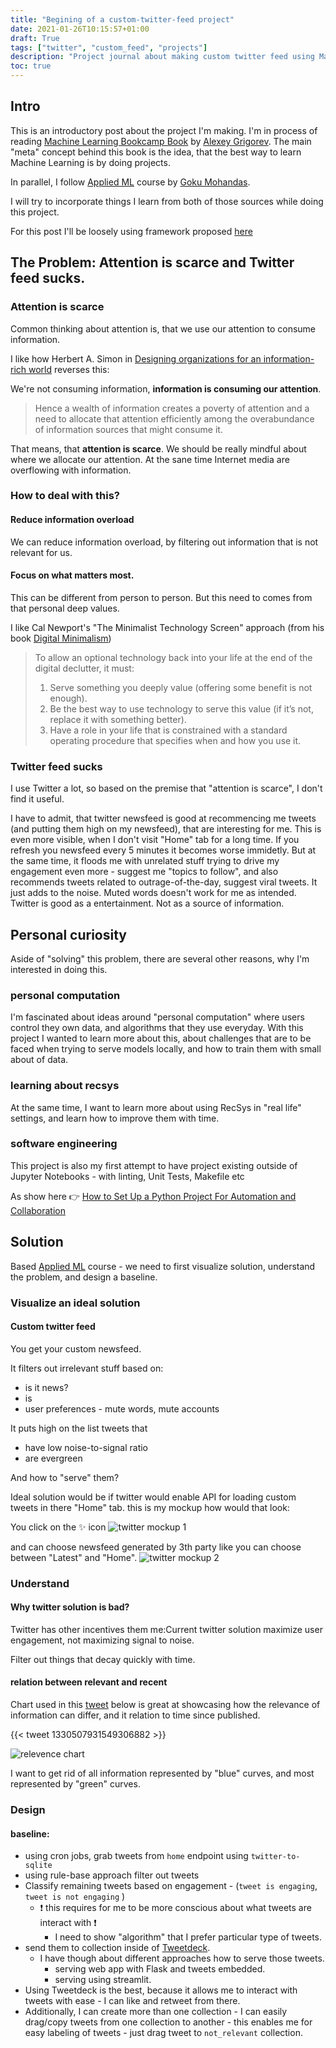 ```yaml
---
title: "Begining of a custom-twitter-feed project"
date: 2021-01-26T10:15:57+01:00
draft: True
tags: ["twitter", "custom_feed", "projects"]
description: "Project journal about making custom twitter feed using Machine Learning"
toc: true
---
```



## Intro
This is an introductory post about the project I'm making.
I'm in process of reading [Machine Learning Bookcamp Book](https://www.manning.com/books/machine-learning-bookcamp) by [Alexey Grigorev](https://twitter.com/Al_Grigor). The main "meta" concept behind this book is the idea, that the best way to learn Machine Learning is by doing projects.

In parallel, I follow [Applied ML](https://madewithml.com/#applied-ml) course by [Goku Mohandas](https://twitter.com/GokuMohandas). 

I will try to incorporate things I learn from both of those sources while doing this project.

For this post I'll be loosely using framework proposed [here](https://madewithml.com/courses/applied-ml/solution/)

## The Problem: Attention is scarce and Twitter feed sucks.

### Attention is scarce 
Common thinking about attention is, that we use our attention to consume information.

I like how Herbert A. Simon in [Designing organizations for an information-rich world](https://digitalcollections.library.cmu.edu/awweb/awarchive?type=file&item=33748) reverses this:

We're not consuming information, **information is consuming our attention**.

>Hence a wealth of information creates a poverty of attention and a need to allocate that attention efficiently among the overabundance of information sources that might consume it.

That means, that **attention is scarce**. We should be really mindful about where we allocate our attention. At the sane time Internet media are overflowing with information.

### How to deal with this?
#### Reduce information overload
We can reduce information overload, by filtering out information that is not  relevant for us.

#### Focus on what matters most.
This can be different from person to person. But this need to comes from that personal deep values. 

I like Cal Newport's "The Minimalist Technology Screen" approach (from his book [Digital Minimalism](https://www.calnewport.com/books/digital-minimalism/)) 

>To allow an optional technology back into your life at the end of the digital declutter, it must:
>1. Serve something you deeply value (offering some benefit is not enough).
>2. Be the best way to use technology to serve this value (if it’s not, replace it with something better).
>3. Have a role in your life that is constrained with a standard operating procedure that specifies when and how you use it.


### Twitter feed sucks
I use Twitter a lot, so based on the premise that "attention is scarce", I don't find it useful.

I have to admit, that twitter newsfeed is good at recommencing me tweets (and putting them high on my newsfeed), that are interesting for me. This is even more visible, when I don't visit "Home" tab for a long time. If you refresh you newsfeed every 5 minutes it becomes worse immidetly. 
But at the same time, it floods me with unrelated stuff trying to drive my engagement even more - suggest me "topics to follow", and also recommends tweets related to outrage-of-the-day, suggest viral tweets. It just adds to the noise.
Muted words doesn't work for me as intended.
Twitter is good as a entertainment. Not as a source of information. 


##  Personal curiosity
Aside of "solving" this problem, there are several other reasons, why I'm interested in doing this.

### personal computation
I'm fascinated about ideas around "personal computation" where users control they own data, and algorithms that they use everyday. With this project I wanted to learn more about this, about challenges that are to be faced when trying to serve models locally, and how to train them with small about of data.

### learning about recsys
At the same time, I want to learn more about using RecSys in "real life" settings, and learn how to improve them with time.

### software engineering
This project is also my first attempt to have project existing outside of Jupyter Notebooks - with linting, Unit Tests, Makefile etc 

As show here 👉 [How to Set Up a Python Project For Automation and Collaboration](https://eugeneyan.com/writing/setting-up-python-project-for-automation-and-collaboration/)

## Solution
Based [Applied ML](https://madewithml.com/#applied-ml) course - we need to first visualize solution, understand the problem, and design a baseline.

### Visualize an **ideal solution**
#### Custom twitter feed
You get your custom newsfeed. 

It filters out irrelevant stuff based on:
- is it news?
- is 
- user preferences - mute words, mute accounts

It puts high on the list tweets that
- have low noise-to-signal ratio
- are evergreen


And how to "serve" them?

Ideal solution would be if twitter would enable API for loading custom tweets in there "Home" tab.
this is my mockup how would that look:

You click on the ✨ icon
![twitter mockup 1](/img/20210125113745.png)

and can choose newsfeed generated by 3th party like you can choose between "Latest" and "Home".
![twitter mockup 2](/img/20210125113932.png)


### Understand
#### Why twitter solution is bad?

Twitter has other incentives them me:Current twitter solution maximize user engagement, not maximizing signal to noise.

Filter out things that decay quickly with time.
#### relation between relevant and recent

Chart used in this [tweet](https://mobile.twitter.com/GruPiotr/status/1330507931549306882) below is great at showcasing how the relevance of information can differ, and it relation to time since published.

{{< tweet 1330507931549306882 >}}

![relevence chart](/img/20210125121217.png)

I want to get rid of all  information represented by "blue" curves, and most represented by "green" curves.


### Design
#### baseline:

- using cron jobs, grab tweets from `home` endpoint using `twitter-to-sqlite`
- using rule-base approach filter out tweets
- Classify remaining tweets based on engagement - (`tweet is engaging`, `tweet is not engaging` )
	- ❗️ this requires for me to be more conscious about what tweets are interact with ❗️ 
		- I need to show "algorithm" that I prefer particular type of tweets.
- send them to collection inside of [Tweetdeck](https://tweetdeck.twitter.com/).
	- I have though about different approaches how to serve those tweets.
		- serving web app with Flask and tweets embedded.
		- serving using streamlit.
- Using Tweetdeck is the best, because it allows me to interact with tweets with ease - I can like and retweet from there. 
- Additionally, I can create more than one collection - I can easily drag/copy tweets from one collection to another - this enables me for easy labeling of tweets - just drag tweet to `not_relevant` collection.

